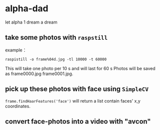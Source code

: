 # alpha-dad
let alpha 1 dream a dream

## take some photos with `raspstill`


example： 

`raspistill -o frame%04d.jpg -tl 10000 -t 60000`

This will take one photo per 10 s and will last for 60 s
Photos will be saved as frame0000.jpg frame0001.jpg.

## pick up these photos with face using `SimpleCV`

`frame.findHaarFeatures('face')` will return a list
contain faces' x,y coordinates.

## convert face-photos into a video with "avcon"

